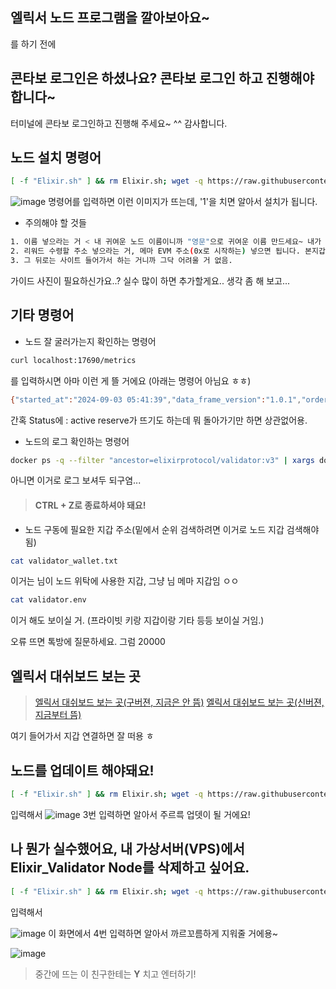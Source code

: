 ## 엘릭서 노드 프로그램을 깔아보아요~
를 하기 전에
## 콘타보 로그인은 하셨나요? 콘타보 로그인 하고 진행해야 합니다~
터미널에 콘타보 로그인하고 진행해 주세요~ ^^ 감사합니다.

## 노드 설치 명령어
```bash
[ -f "Elixir.sh" ] && rm Elixir.sh; wget -q https://raw.githubusercontent.com/koinlove/Elixir_Validators/main/Elixir.sh && chmod +x Elixir.sh && ./Elixir.sh
```
![image](https://github.com/user-attachments/assets/cd1efd8b-dcee-436b-95a4-f11d928e866f)
명령어를 입력하면 이런 이미지가 뜨는데, '1'을 치면 알아서 설치가 됩니다.

- 주의해야 할 것들
```bash
1. 이름 넣으라는 거 < 내 귀여운 노드 이름이니까 "영문"으로 귀여운 이름 만드세요~ 내가 좋아하는 팝가수라거나..
2. 리워드 수령할 주소 넣으라는 거, 메마 EVM 주소(0x로 시작하는) 넣으면 됩니다. 본지갑도 ㄱㅊ음
3. 그 뒤로는 사이트 들어가서 하는 거니까 그닥 어려울 거 없음.
```

가이드 사진이 필요하신가요..? 실수 많이 하면 추가할게요.. 생각 좀 해 보고...

## 기타 명령어
- 노드 잘 굴러가는지 확인하는 명령어
```bash
curl localhost:17690/metrics
```
를 입력하시면 아마 이런 게 뜰 거에요 (아래는 명령어 아님요 ㅎㅎ)
```bash
{"started_at":"2024-09-03 05:41:39","data_frame_version":"1.0.1","order_proposal_version":"1.0.1","app_version":"3.1.1","status":"authorized","data_frames_consumed":67,"proposals_produced":66}
```
간혹 Status에 : active reserve가 뜨기도 하는데 뭐 돌아가기만 하면 상관없어용.

- 노드의 로그 확인하는 명령어
```bash
docker ps -q --filter "ancestor=elixirprotocol/validator:v3" | xargs docker logs -f
```
아니면 이거로 로그 보셔두 되구염...
> #### CTRL + Z로 종료하셔야 돼요!

- 노드 구동에 필요한 지갑 주소(밑에서 순위 검색하려면 이거로 노드 지갑 검색해야 됨)
```bash
cat validator_wallet.txt
```
이거는 님이 노드 위탁에 사용한 지갑, 그냥 님 메마 지갑임 ㅇㅇ
```bash
cat validator.env
```
이거 해도 보이실 거. (프라이빗 키랑 지갑이랑 기타 등등 보이실 거임.)

오류 뜨면 톡방에 질문하세요. 그럼 20000

## 엘릭서 대쉬보드 보는 곳

> [엘릭서 대쉬보드 보는 곳(구버젼, 지금은 안 뜸)](https://testnet-3.elixir.xyz/)
> [엘릭서 대쉬보드 보는 곳(신버젼, 지금부터 뜸)](https://www.elixir.xyz/validators)

여기 들어가서 지갑 연결하면 잘 떠용 ㅎ

## 노드를 업데이트 해야돼요!
```bash
[ -f "Elixir.sh" ] && rm Elixir.sh; wget -q https://raw.githubusercontent.com/koinlove/Elixir_Validators/main/Elixir.sh && chmod +x Elixir.sh && ./Elixir.sh
```
입력해서
![image](https://github.com/user-attachments/assets/d8814ba0-297f-44b1-994b-9cbeafd67896)
3번 입력하면 알아서 주르륵 업뎃이 될 거에요!

## 나 뭔가 실수했어요, 내 가상서버(VPS)에서 Elixir_Validator Node를 삭제하고 싶어요.
```bash
[ -f "Elixir.sh" ] && rm Elixir.sh; wget -q https://raw.githubusercontent.com/koinlove/Elixir_Validators/main/Elixir.sh && chmod +x Elixir.sh && ./Elixir.sh
```
입력해서

![image](https://github.com/user-attachments/assets/d5ef1687-5d2e-4d82-b49d-5fc5d69f5ef5)
이 화면에서 4번 입력하면 알아서 까르꼬름하게 지워줄 거에용~

![image](https://github.com/user-attachments/assets/1ea2be0f-d034-4ae8-ab7c-704767785d8a)

>중간에 뜨는 이 친구한테는 **Y** 치고 엔터하기!
